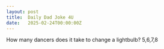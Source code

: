 ```yaml
---
layout: post
title:  Daily Dad Joke 4U
date:   2025-02-24T00:00:00Z
---
```

How many dancers does it take to change a lightbulb? 5,6,7,8
